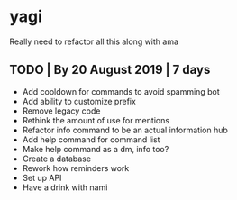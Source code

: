 # yagi

Really need to refactor all this along with ama

 TODO | By 20 August 2019 | 7 days
 ---------------------------------
 * Add cooldown for commands to avoid spamming bot
 * Add ability to customize prefix
 * Remove legacy code
 * Rethink the amount of use for mentions
 * Refactor info command to be an actual information hub
 * Add help command for command list
 * Make help command as a dm, info too?
 * Create a database
 * Rework how reminders work
 * Set up API
 * Have a drink with nami
